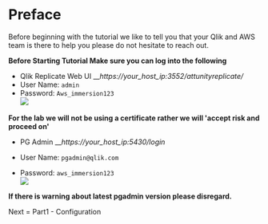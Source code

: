 
# Preface

Before beginning with the tutorial we like to tell you that your Qlik and AWS team is there to help you please do not hesitate to reach out.

__Before Starting Tutorial Make sure you can log into the following__ 

* Qlik Replicate Web UI
___https://your_host_ip:3552/attunityreplicate/_
* User Name: `admin`
* Password: `Aws_immersion123`  
![](/images/logon_replicate.jpg)

__For the lab we will not be using a certificate rather we will 'accept risk and proceed on'__

* PG Admin
___https://your_host_ip:5430/login_

* User Name: `pgadmin@qlik.com`
* Password: `aws_immersion123`  
![](/images/pgadmin.jpg)

__If there is warning about latest pgadmin version please disregard.__

Next = Part1 - Configuration